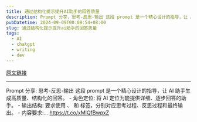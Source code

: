 ```yaml
---
title: 通过结构化提示提升AI助手的回答质量
description: Prompt 分享，思考-反思-输出 这段 prompt 是一个精心设计的指导，让 AI 助手生成高质量、结构化的回答 
pubDatetime: 2024-09-09T00:09:54+08:00
slug: 通过结构化提示提升ai助手的回答质量
tags: 
  - AI
  - chatgpt
  - writing
  - dev
---
```


[原文链接](https://x.com/shao__meng/status/1832227433535463695?s=12&t=D3VZWD30-f7ylSHW3OdYgQ)

---

Prompt 分享: 思考-反思-输出 这段 prompt 是一个精心设计的指导，让 AI 助手生成高质量、结构化的回答。 - 角色定位: 将 AI 定位为能提供详细、逐步回答的助手。 - 输出结构: 要求使用  、  和   标签，分别对应思考过程、反思过程和最终输出。 - 内容要求:… https://t.co/xMlQfBwpxZ
